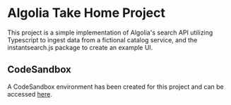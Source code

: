 # Algolia Take Home Project

This project is a simple implementation of Algolia's search API utilizing Typescript to ingest data from a fictional catalog service, and the instantsearch.js package to create an example UI.

## CodeSandbox
A CodeSandbox environment has been created for this project and can be accessed [here](https://codesandbox.io/p/github/prestonchoate/algolia-take-home/main?file=%1Fsrc%2Findex.ts).
